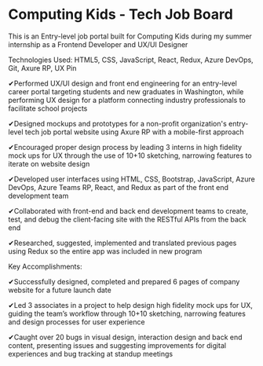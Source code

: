 # Computing Kids - Tech Job Board

This is an Entry-level job portal built for Computing Kids during my summer internship as a Frontend Developer and UX/UI Designer

Technologies Used: HTML5, CSS, JavaScript, React, Redux, Azure DevOps, Git, Axure RP, UX Pin

✔Performed UX/UI design and front end engineering for an entry-level career portal targeting students and new graduates in Washington, while performing UX design for a platform connecting industry professionals to facilitate school projects

✔Designed mockups and prototypes for a non-profit organization's entry-level tech job portal website using Axure RP with a mobile-first approach

✔Encouraged proper design process by leading 3 interns in high fidelity mock ups for UX through the use of 10+10 sketching, narrowing features to iterate on website design

✔Developed user interfaces using HTML, CSS, Bootstrap, JavaScript, Azure DevOps, Azure Teams RP, React, and Redux as part of the front end development team

✔Collaborated with front-end and back end development teams to create, test, and debug the client-facing site with the RESTful APIs from the back end

✔Researched, suggested, implemented and translated previous pages using Redux so the entire app was included in new program

Key Accomplishments:

✔Successfully designed, completed and prepared 6 pages of company website for a future launch date

✔Led 3 associates in a project to help design high fidelity mock ups for UX, guiding the team’s workflow through 10+10 sketching, narrowing features and design processes for user experience

✔Caught over 20 bugs in visual design, interaction design and back end content, presenting issues and suggesting improvements for digital experiences and bug tracking at standup meetings
